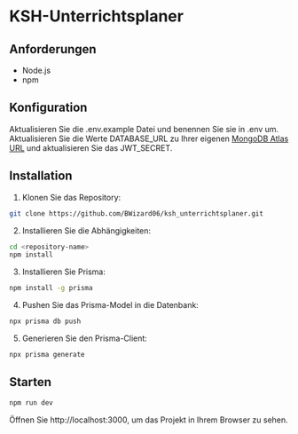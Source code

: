 # KSH-Unterrichtsplaner

## Anforderungen

- Node.js
- npm

## Konfiguration

Aktualisieren Sie die .env.example Datei und benennen Sie sie in .env um. Aktualisieren Sie die Werte DATABASE_URL zu Ihrer eigenen [MongoDB Atlas URL](https://account.mongodb.com/account/login?n=https://cloud.mongodb.com/v2/640888ab23702e38ed54454e&nextHash=%23clusters&signedOut=true) und aktualisieren Sie das JWT_SECRET.

## Installation

1. Klonen Sie das Repository:

```sh
git clone https://github.com/BWizard06/ksh_unterrichtsplaner.git
```
2. Installieren Sie die Abhängigkeiten:
```sh
cd <repository-name>
npm install
```
3. Installieren Sie Prisma:
```sh
npm install -g prisma
```
4. Pushen Sie das Prisma-Model in die Datenbank:
```sh
npx prisma db push
```
5. Generieren Sie den Prisma-Client:
```sh
npx prisma generate
```

## Starten
```sh
npm run dev
```
Öffnen Sie http://localhost:3000, um das Projekt in Ihrem Browser zu sehen.
